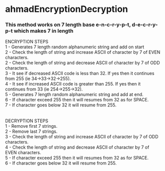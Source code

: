 # ahmadEncryptionDecryption

### This method works on 7 length base e-n-c-r-y-p-t, d-e-c-r-y-p-t which makes 7 in length ###

ENCRYPTION STEPS<br/>
1 - Generates 7 length random alphanumeric string and add on start<br/>
2 - Check the length of string and increase ASCII of character by 7 of EVEN characters.<br/>
2 - Check the length of string and decrease ASCII of character by 7 of ODD characters.<br/>
3 - It see if decreased ASCII code is less than 32. If yes then it continues from 255 (ie 34->33->32->255).<br/>
4 - It see if increased ASCII code is greater than 255. If yes then it continues from 33 (ie 254->255->32).<br/>
5 - Generates 7 length random alphanumeric string and add at end.<br/>
6 - If character exceed 255 then it will resumes from 32 as for SPACE.<br/>
7 - If character goes below 32 it will resume from 255.<br/>
<br/><br/>
DECRYPTION STEPS<br/>
1 - Remove first 7 strings.<br/>
2 - Remove last 7 strings.<br/>
3 - Check the length of string and increase ASCII of character by 7 of ODD characters.<br/>
4 - Check the length of string and decrease ASCII of character by 7 of EVEN characters.<br/>
5 - If character exceed 255 then it will resumes from 32 as for SPACE.<br/>
6 - If character goes below 32 it will resume from 255.<br/>
